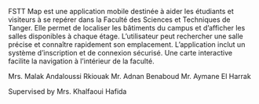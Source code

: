 FSTT Map est une application mobile destinée à aider les étudiants et visiteurs à se repérer dans la Faculté des Sciences et Techniques de Tanger. Elle permet de localiser les bâtiments du campus et d’afficher les salles disponibles à chaque étage. L’utilisateur peut rechercher une salle précise et connaître rapidement son emplacement. L’application inclut un système d’inscription et de connexion sécurisé. Une carte interactive facilite la navigation à l’intérieur de la faculté.

Mrs. Malak Andaloussi Rkiouak
Mr. Adnan Benaboud
Mr. Aymane El Harrak

Supervised by Mrs. Khalfaoui Hafida